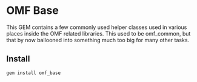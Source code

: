 
# OMF Base

This GEM contains a few commonly used helper classes used in various places inside the 
OMF related libraries. This used to be omf_common, but that by now ballooned into something
much too big for many other tasks.

## Install

    gem install omf_base